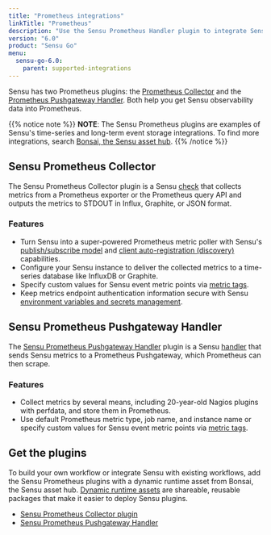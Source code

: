 ```yaml
---
title: "Prometheus integrations"
linkTitle: "Prometheus"
description: "Use the Sensu Prometheus Handler plugin to integrate Sensu with your existing Prometheus workflows. Read about the features of Sensu's Prometheus integration and learn how to get the plugin."
version: "6.0"
product: "Sensu Go"
menu: 
  sensu-go-6.0:
    parent: supported-integrations
---
```


Sensu has two Prometheus plugins: the [Prometheus Collector][3] and the [Prometheus Pushgateway Handler][4].
Both help you get Sensu observability data into Prometheus.

{{% notice note %}}
**NOTE**: The Sensu Prometheus plugins are examples of Sensu's time-series and long-term event storage integrations.
To find more integrations, search [Bonsai, the Sensu asset hub](https://bonsai.sensu.io/).
{{% /notice %}}

## Sensu Prometheus Collector

The Sensu Prometheus Collector plugin is a Sensu [check][8] that collects metrics from a Prometheus exporter or the Prometheus query API and outputs the metrics to STDOUT in Influx, Graphite, or JSON format.

### Features

- Turn Sensu into a super-powered Prometheus metric poller with Sensu's [publish/subscribe model][9] and [client auto-registration (discovery)][10] capabilities.
- Configure your Sensu instance to deliver the collected metrics to a time-series database like InfluxDB or Graphite.
- Specify custom values for Sensu event metric points via [metric tags][12].
- Keep metrics endpoint authentication information secure with Sensu [environment variables and secrets management][11].

## Sensu Prometheus Pushgateway Handler

The [Sensu Prometheus Pushgateway Handler][3] plugin is a Sensu [handler][1] that sends Sensu metrics to a Prometheus Pushgateway, which Prometheus can then scrape.

### Features

- Collect metrics by several means, including 20-year-old Nagios plugins with perfdata, and store them in Prometheus.
- Use default Prometheus metric type, job name, and instance name or specify custom values for Sensu event metric points via [metric tags][12].

## Get the plugins

To build your own workflow or integrate Sensu with existing workflows, add the Sensu Prometheus plugins with a dynamic runtime asset from Bonsai, the Sensu asset hub.
[Dynamic runtime assets][5] are shareable, reusable packages that make it easier to deploy Sensu plugins.

- [Sensu Prometheus Collector plugin][6]
- [Sensu Prometheus Pushgateway Handler][7]


[1]: ../../../observability-pipeline/observe-process/handlers/
[2]: ../../../observability-pipeline/observe-process/handler-templates/
[3]: #sensu-prometheus-collector
[4]: #sensu-prometheus-pushgateway-handler
[5]: ../../assets/
[6]: https://bonsai.sensu.io/assets/sensu/sensu-prometheus-collector
[7]: https://bonsai.sensu.io/assets/portertech/sensu-prometheus-pushgateway-handler
[8]: ../../../observability-pipeline/observe-schedule/checks/
[9]: https://en.wikipedia.org/wiki/Publish%E2%80%93subscribe_pattern
[10]: ../../../observability-pipeline/observe-schedule/agent/#registration-endpoint-management-and-service-discovery
[11]: ../../../operations/manage-secrets/
[12]: ../../../observability-pipeline/observe-schedule/checks/#output-metric-tags
